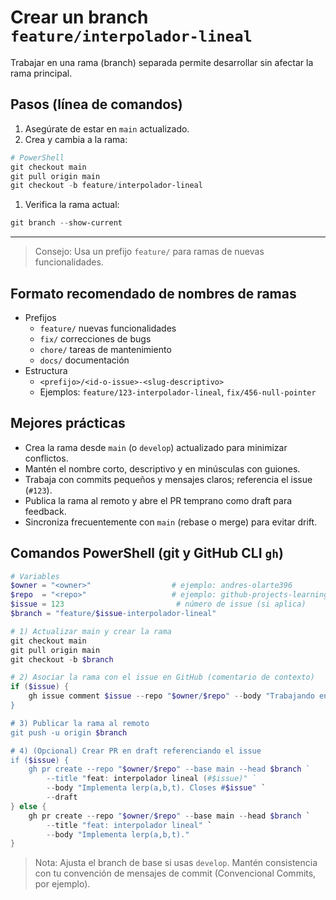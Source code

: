 # Crear un branch `feature/interpolador-lineal`

Trabajar en una rama (branch) separada permite desarrollar sin afectar la rama principal.

## Pasos (línea de comandos)

1. Asegúrate de estar en `main` actualizado.
2. Crea y cambia a la rama:

```powershell
# PowerShell
git checkout main
git pull origin main
git checkout -b feature/interpolador-lineal
```

1. Verifica la rama actual:

```powershell
git branch --show-current
```

---

> Consejo: Usa un prefijo `feature/` para ramas de nuevas funcionalidades.

## Formato recomendado de nombres de ramas

- Prefijos
	- `feature/` nuevas funcionalidades
	- `fix/` correcciones de bugs
	- `chore/` tareas de mantenimiento
	- `docs/` documentación
- Estructura
	- `<prefijo>/<id-o-issue>-<slug-descriptivo>`
	- Ejemplos: `feature/123-interpolador-lineal`, `fix/456-null-pointer`

## Mejores prácticas

- Crea la rama desde `main` (o `develop`) actualizado para minimizar conflictos.
- Mantén el nombre corto, descriptivo y en minúsculas con guiones.
- Trabaja con commits pequeños y mensajes claros; referencia el issue (`#123`).
- Publica la rama al remoto y abre el PR temprano como draft para feedback.
- Sincroniza frecuentemente con `main` (rebase o merge) para evitar drift.

## Comandos PowerShell (git y GitHub CLI `gh`)

```powershell
# Variables
$owner = "<owner>"                  # ejemplo: andres-olarte396
$repo  = "<repo>"                   # ejemplo: github-projects-learning
$issue = 123                         # número de issue (si aplica)
$branch = "feature/$issue-interpolador-lineal"

# 1) Actualizar main y crear la rama
git checkout main
git pull origin main
git checkout -b $branch

# 2) Asociar la rama con el issue en GitHub (comentario de contexto)
if ($issue) {
	gh issue comment $issue --repo "$owner/$repo" --body "Trabajando en rama `$branch`"
}

# 3) Publicar la rama al remoto
git push -u origin $branch

# 4) (Opcional) Crear PR en draft referenciando el issue
if ($issue) {
	gh pr create --repo "$owner/$repo" --base main --head $branch `
		--title "feat: interpolador lineal (#$issue)" `
		--body "Implementa lerp(a,b,t). Closes #$issue" `
		--draft
} else {
	gh pr create --repo "$owner/$repo" --base main --head $branch `
		--title "feat: interpolador lineal" `
		--body "Implementa lerp(a,b,t)."
}
```

> Nota: Ajusta el branch de base si usas `develop`. Mantén consistencia con tu convención de mensajes de commit (Convencional Commits, por ejemplo).
